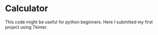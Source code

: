# Calculator
This code might be useful for python beginners.
Here I submitted my first project using Tkinter.

